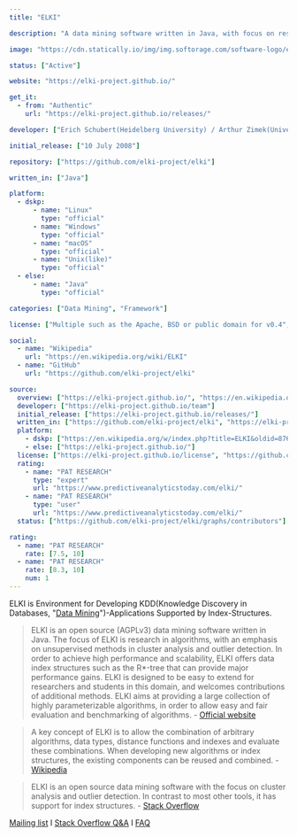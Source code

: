 ```yaml
---
title: "ELKI"

description: "A data mining software written in Java, with focus on research in algorithms"

image: "https://cdn.statically.io/img/img.softorage.com/software-logo/elki.png?h=80"

status: ["Active"]

website: "https://elki-project.github.io/"

get_it:
  - from: "Authentic"
    url: "https://elki-project.github.io/releases/"

developer: ["Erich Schubert(Heidelberg University) / Arthur Zimek(University of Southern Denmark) Ludwig Maximilians University of München", "Other contributors"]

initial_release: ["10 July 2008"]

repository: ["https://github.com/elki-project/elki"]

written_in: ["Java"]

platform:
  - dskp:
      - name: "Linux"
        type: "official"
      - name: "Windows"
        type: "official"
      - name: "macOS"
        type: "official"
      - name: "Unix(like)"
        type: "official"
  - else:
      - name: "Java"
        type: "official"

categories: ["Data Mining", "Framework"]

license: ["Multiple such as the Apache, BSD or public domain for v0.4", "AGPL v3 for v0.4 onward"]

social:
  - name: "Wikipedia"
    url: "https://en.wikipedia.org/wiki/ELKI"
  - name: "GitHub"
    url: "https://github.com/elki-project/elki"

source:
  overview: ["https://elki-project.github.io/", "https://en.wikipedia.org/w/index.php?title=ELKI&oldid=876660240", "https://stackoverflow.com/tags/elki/info"]
  developer: ["https://elki-project.github.io/team"]
  initial_release: ["https://elki-project.github.io/releases/"]
  written_in: ["https://github.com/elki-project/elki", "https://elki-project.github.io/"]
  platform:
    - dskp: ["https://en.wikipedia.org/w/index.php?title=ELKI&oldid=876660240"]
    - else: ["https://elki-project.github.io/"]
  license: ["https://elki-project.github.io/license", "https://github.com/elki-project/elki/blob/master/LICENSE.md"]
  rating:
    - name: "PAT RESEARCH"
      type: "expert"
      url: "https://www.predictiveanalyticstoday.com/elki/"
    - name: "PAT RESEARCH"
      type: "user"
      url: "https://www.predictiveanalyticstoday.com/elki/"
  status: ["https://github.com/elki-project/elki/graphs/contributors"]

rating:
  - name: "PAT RESEARCH"
    rate: [7.5, 10]
  - name: "PAT RESEARCH"
    rate: [8.3, 10]
    num: 1
---
```

  ELKI is Environment for Developing KDD(Knowledge Discovery in Databases, "[Data Mining](/categories/data-mining)")-Applications Supported by Index-Structures.
  
  > ELKI is an open source (AGPLv3) data mining software written in Java. The focus of ELKI is research in algorithms, with an emphasis on unsupervised methods in cluster analysis and outlier detection. In order to achieve high performance and scalability, ELKI offers data index structures such as the R*-tree that can provide major performance gains. ELKI is designed to be easy to extend for researchers and students in this domain, and welcomes contributions of additional methods. ELKI aims at providing a large collection of highly parameterizable algorithms, in order to allow easy and fair evaluation and benchmarking of algorithms.
  > \- [Official website](https://elki-project.github.io/)
  
  > A key concept of ELKI is to allow the combination of arbitrary algorithms, data types, distance functions and indexes and evaluate these combinations. When developing new algorithms or index structures, the existing components can be reused and combined.
  > \- [Wikipedia](https://en.wikipedia.org/wiki/ELKI#Description)
  
  > ELKI is an open source data mining software with the focus on cluster analysis and outlier detection. In contrast to most other tools, it has support for index structures.
  > \- [Stack Overflow](https://stackoverflow.com/tags/elki/info)
  
  [Mailing list](https://elki-project.github.io#bug-reports-and-contact) I [Stack Overflow Q&A](https://stackoverflow.com/questions/tagged/elki) I [FAQ](https://elki-project.github.io/faq)


